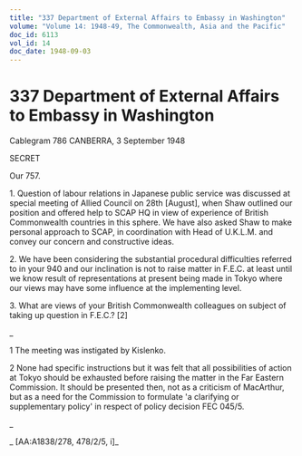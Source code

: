 ```yaml
---
title: "337 Department of External Affairs to Embassy in Washington"
volume: "Volume 14: 1948-49, The Commonwealth, Asia and the Pacific"
doc_id: 6113
vol_id: 14
doc_date: 1948-09-03
---
```


# 337 Department of External Affairs to Embassy in Washington

Cablegram 786 CANBERRA, 3 September 1948

SECRET

Our 757.

1\. Question of labour relations in Japanese public service was discussed at special meeting of Allied Council on 28th [August], when Shaw outlined our position and offered help to SCAP HQ in view of experience of British Commonwealth countries in this sphere. We have also asked Shaw to make personal approach to SCAP, in coordination with Head of U.K.L.M. and convey our concern and constructive ideas.

2\. We have been considering the substantial procedural difficulties referred to in your 940 and our inclination is not to raise matter in F.E.C. at least until we know result of representations at present being made in Tokyo where our views may have some influence at the implementing level.

3\. What are views of your British Commonwealth colleagues on subject of taking up question in F.E.C.? [2]

_

1 The meeting was instigated by Kislenko.

2 None had specific instructions but it was felt that all possibilities of action at Tokyo should be exhausted before raising the matter in the Far Eastern Commission. It should be presented then, not as a criticism of MacArthur, but as a need for the Commission to formulate 'a clarifying or supplementary policy' in respect of policy decision FEC 045/5.

_

_ [AA:A1838/278, 478/2/5, i]_
